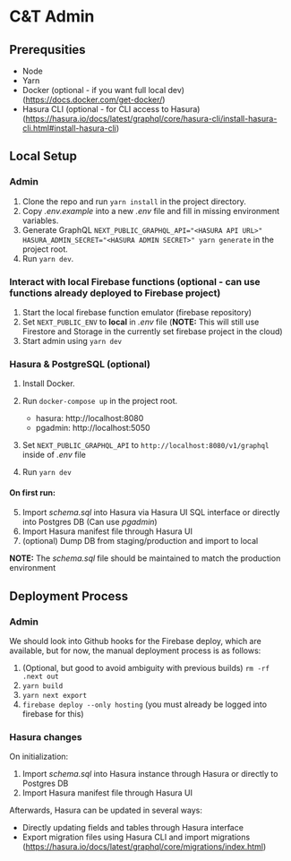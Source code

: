 # C&T Admin

## Prerequsities

- Node
- Yarn
- Docker (optional - if you want full local dev) (https://docs.docker.com/get-docker/)
- Hasura CLI (optional - for CLI access to Hasura) (https://hasura.io/docs/latest/graphql/core/hasura-cli/install-hasura-cli.html#install-hasura-cli)

## Local Setup

### Admin

1. Clone the repo and run `yarn install` in the project directory.
2. Copy _.env.example_ into a new _.env_ file and fill in missing environment variables.
3. Generate GraphQL `NEXT_PUBLIC_GRAPHQL_API="<HASURA API URL>" HASURA_ADMIN_SECRET="<HASURA ADMIN SECRET>" yarn generate` in the project root.
4. Run `yarn dev`.

### Interact with local Firebase functions (optional - can use functions already deployed to Firebase project)

1. Start the local firebase function emulator (firebase repository)
2. Set `NEXT_PUBLIC_ENV` to **local** in _.env_ file (**NOTE:** This will still use Firestore and Storage in the currently set firebase project in the cloud)
3. Start admin using `yarn dev`

### Hasura & PostgreSQL (optional)

1. Install Docker.
2. Run `docker-compose up` in the project root.

   - hasura: http://localhost:8080
   - pgadmin: http://localhost:5050

3. Set `NEXT_PUBLIC_GRAPHQL_API` to `http://localhost:8080/v1/graphql` inside of _.env_ file
4. Run `yarn dev`

#### On first run:

5. Import _schema.sql_ into Hasura via Hasura UI SQL interface or directly into Postgres DB (Can use _pgadmin_)
6. Import Hasura manifest file through Hasura UI
7. (optional) Dump DB from staging/production and import to local

**NOTE:** The _schema.sql_ file should be maintained to match the production environment

## Deployment Process

### Admin

We should look into Github hooks for the Firebase deploy, which are available, but for now, the manual deployment process is as follows:

1. (Optional, but good to avoid ambiguity with previous builds) `rm -rf .next out`
2. `yarn build`
3. `yarn next export`
4. `firebase deploy --only hosting` (you must already be logged into firebase for this)

### Hasura changes

On initialization:

1. Import _schema.sql_ into Hasura instance through Hasura or directly to Postgres DB
2. Import Hasura manifest file through Hasura UI

Afterwards, Hasura can be updated in several ways:

- Directly updating fields and tables through Hasura interface
- Export migration files using Hasura CLI and import migrations (https://hasura.io/docs/latest/graphql/core/migrations/index.html)

